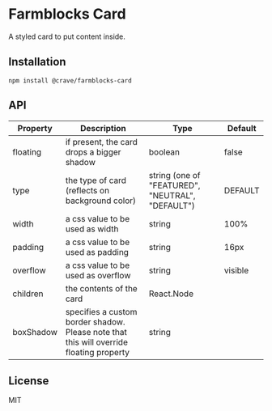 # Farmblocks Card

A styled card to put content inside.

## Installation

```
npm install @crave/farmblocks-card
```

## API

| Property  | Description                                                                             | Type                                             | Default |
| --------- | --------------------------------------------------------------------------------------- | ------------------------------------------------ | ------- |
| floating  | if present, the card drops a bigger shadow                                              | boolean                                          | false   |
| type      | the type of card (reflects on background color)                                         | string (one of "FEATURED", "NEUTRAL", "DEFAULT") | DEFAULT |
| width     | a css value to be used as width                                                         | string                                           | 100%    |
| padding   | a css value to be used as padding                                                       | string                                           | 16px    |
| overflow  | a css value to be used as overflow                                                      | string                                           | visible |
| children  | the contents of the card                                                                | React.Node                                       |         |
| boxShadow | specifies a custom border shadow. Please note that this will override floating property | string                                           |         |

## License

MIT
